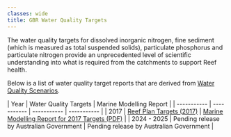 ```yaml
---
classes: wide
title: GBR Water Quality Targets
---
```


The water quality targets for dissolved inorganic nitrogen, fine sediment (which is measured as total suspended 
solids), particulate phosphorus and particulate nitrogen provide an unprecedented level of scientific understanding 
into what is required from the catchments to support Reef health.

Below is a list of water quality target reports that are derived from [Water Quality Scenarios](/research/water_quality_scenarios).

| Year | Water Quality Targets | Marine Modelling Report |
| ----------- | ----------- | ----------- | ----------- |
| 2017 | [Reef Plan Targets (2017)](https://www.reefplan.qld.gov.au/water-quality-and-the-reef/the-plan/targets) | [Marine Modelling Report for 2017 Targets (PDF)](https://www.reefplan.qld.gov.au/__data/assets/pdf_file/0025/46096/gbr-water-quality-targets-june2017.pdf) |
| 2024 - 2025 | Pending release by Australian Government | Pending release by Australian Government |
